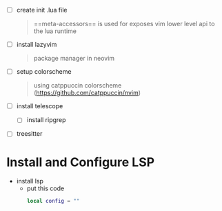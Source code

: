  - [ ] create init .lua file
	 > ==meta-accessors== is used for exposes vim lower level api to the lua runtime
	 > 
 - [ ] install lazyvim
	 > package manager in neovim
 - [ ] setup colorscheme
	 > using catppuccin colorscheme (https://github.com/catppuccin/nvim)
 - [ ] install telescope
	 - [ ] install ripgrep
 - [ ] treesitter


# Install and Configure LSP
- install lsp
	- put this code
		```lua
		local config = ""			
		```

 